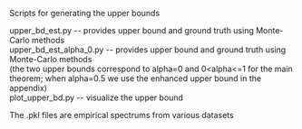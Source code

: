 Scripts for generating the upper bounds  

upper_bd_est.py -- provides upper bound and ground truth using Monte-Carlo methods  
upper_bd_est_alpha_0.py -- provides upper bound and ground truth using Monte-Carlo methods  
(the two upper bounds correspond to alpha=0 and 0<alpha<=1 for the main theorem; when alpha=0.5 we use the enhanced upper bound in the appendix)  
plot_upper_bd.py -- visualize the upper bound  

The .pkl files are empirical spectrums from various datasets  
